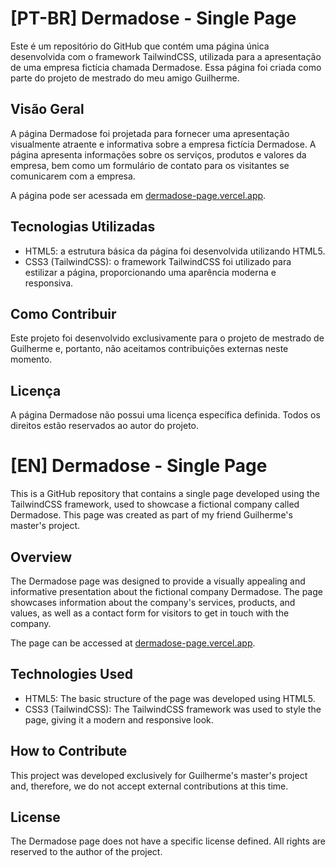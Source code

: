# [PT-BR] Dermadose - Single Page

Este é um repositório do GitHub que contém uma página única desenvolvida com o framework TailwindCSS, utilizada para a apresentação de uma empresa fictícia chamada Dermadose. Essa página foi criada como parte do projeto de mestrado do meu amigo Guilherme.

## Visão Geral

A página Dermadose foi projetada para fornecer uma apresentação visualmente atraente e informativa sobre a empresa fictícia Dermadose. A página apresenta informações sobre os serviços, produtos e valores da empresa, bem como um formulário de contato para os visitantes se comunicarem com a empresa.

A página pode ser acessada em [dermadose-page.vercel.app](https://dermadose-page.vercel.app).

## Tecnologias Utilizadas

- HTML5: a estrutura básica da página foi desenvolvida utilizando HTML5.
- CSS3 (TailwindCSS): o framework TailwindCSS foi utilizado para estilizar a página, proporcionando uma aparência moderna e responsiva.

## Como Contribuir

Este projeto foi desenvolvido exclusivamente para o projeto de mestrado de Guilherme e, portanto, não aceitamos contribuições externas neste momento.

## Licença

A página Dermadose não possui uma licença específica definida. Todos os direitos estão reservados ao autor do projeto.

# [EN] Dermadose - Single Page

This is a GitHub repository that contains a single page developed using the TailwindCSS framework, used to showcase a fictional company called Dermadose. This page was created as part of my friend Guilherme's master's project.

## Overview

The Dermadose page was designed to provide a visually appealing and informative presentation about the fictional company Dermadose. The page showcases information about the company's services, products, and values, as well as a contact form for visitors to get in touch with the company.

The page can be accessed at [dermadose-page.vercel.app](https://dermadose-page.vercel.app).

## Technologies Used

- HTML5: The basic structure of the page was developed using HTML5.
- CSS3 (TailwindCSS): The TailwindCSS framework was used to style the page, giving it a modern and responsive look.

## How to Contribute

This project was developed exclusively for Guilherme's master's project and, therefore, we do not accept external contributions at this time.

## License

The Dermadose page does not have a specific license defined. All rights are reserved to the author of the project.
